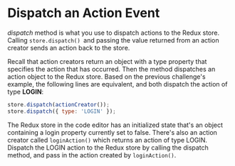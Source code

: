 # Dispatch an Action Event

*dispatch* method is what you use to dispatch actions to the Redux store. Calling `store.dispatch() `and passing the value returned from an action creator sends an action back to the store.

Recall that action creators return an object with a type property that specifies the action that has occurred. Then the method dispatches an action object to the Redux store. Based on the previous challenge's example, the following lines are equivalent, and both dispatch the action of type **LOGIN**:

```js
store.dispatch(actionCreator());
store.dispatch({ type: 'LOGIN' });
```

The Redux store in the code editor has an initialized state that's an object containing a login property currently set to false. There's also an action creator called `loginAction()` which returns an action of type LOGIN. Dispatch the LOGIN action to the Redux store by calling the dispatch method, and pass in the action created by `loginAction()`.
